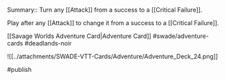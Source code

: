 Summary:: Turn any [[Attack]] from a success to a [[Critical Failure]].

Play after any [[Attack]] to change it from a success to a [[Critical Failure]].

[[Savage Worlds Adventure Card|Adventure Card]] #swade/adventure-cards #deadlands-noir 

![[../attachments/SWADE-VTT-Cards/Adventure/Adventure_Deck_24.png]]

#publish 
